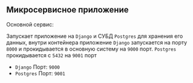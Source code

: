 Микросервисное приложение
---

Основной сервис:

Запускает приложение на `Django` и СУБД `Postgres` для 
хранения его данных, внутри контейнера приложение `Django`
запускается на порту `8000` и прокидывается в основную систему 
на `9000` порт. `Postgres` прокидывается с `5432` на `9001` порт 

  - `Django` Порт: `9000`
  - `Postgres` Порт: `9001`





